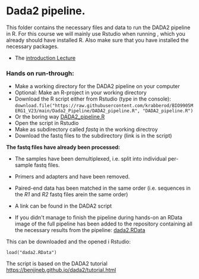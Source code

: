# Dada2 pipeline.

This folder contains the necessary files and data to run the DADA2 pipeline in R. For this course we will mainly use Rstudio when running , which you already should have installed R. Also make sure that you have installed the necessary packages.

- The [introduction Lecture](../Lectures/Lecture_pdfs/DADA2_lecture_V23.pdf)

### Hands on run-through:
- Make a working directory for the DADA2 pipeline on your computer
- Optional: Make an R-project in your working directory
- Download the R script either from Rstudio (type in the console):
```download.file("https://raw.githubusercontent.com/krabberod/BIO9905MERG1_V23/main/Dada2_Pipeline/DADA2_pipeline.R", "DADA2_pipeline.R")```
- Or the boring way [DADA2_pipeline.R](https://raw.githubusercontent.com/krabberod/BIO9905MERG1_V23/main/Dada2_Pipeline/DADA2_pipeline.R)
- Open the script in Rstudio
- Make as subdirectory called *fastq* in the working directroy
- Download the fastq files to the subdirectory (link is in the script)

**The fastq files have already been processed:**
- The samples have been demultiplexed, i.e. split into individual per-sample fastq files.
- Primers and adapters and have been removed.
- Paired-end data has been matched in the same order (i.e. sequences in the *R1* and *R2* fastq files arein the same order)
- A link can be found in the DADA2 script

- If you didn't manage to finish the pipeline during hands-on an RData image of the full pipeline has been added to the repository containing all the necessary results from the pipeline: [dada2.RData](dada2.RData)

This can be downloaded and the opened i Rstudio:  

```
load("dada2.RData")
```

The script is based on the DADA2 tutorial https://benjjneb.github.io/dada2/tutorial.html

